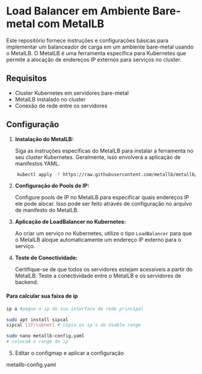 # Load Balancer em Ambiente Bare-metal com MetalLB

Este repositório fornece instruções e configurações básicas para implementar um balanceador de carga em um ambiente bare-metal usando o MetalLB. O MetalLB é uma ferramenta específica para Kubernetes que permite a alocação de endereços IP externos para serviços no cluster.

## Requisitos

- Cluster Kubernetes em servidores bare-metal
- MetalLB instalado no cluster
- Conexão de rede entre os servidores

## Configuração

1. **Instalação do MetalLB:**

   Siga as instruções específicas do MetalLB para instalar a ferramenta no seu cluster Kubernetes. Geralmente, isso envolverá a aplicação de manifestos YAML.

```bash
    kubectl apply -f https://raw.githubusercontent.com/metallb/metallb/v0.13.12/config/manifests/metallb-native.yaml
```


2. **Configuração do Pools de IP:**

   Configure pools de IP no MetalLB para especificar quais endereços IP ele pode alocar. Isso pode ser feito através de configuração no arquivo de manifesto do MetalLB.

3. **Aplicação de LoadBalancer no Kubernetes:**

   Ao criar um serviço no Kubernetes, utilize o tipo `LoadBalancer` para que o MetalLB aloque automaticamente um endereço IP externo para o serviço.

4. **Teste de Conectividade:**

   Certifique-se de que todos os servidores estejam acessíveis a partir do MetalLB. Teste a conectividade entre o MetalLB e os servidores de backend.

#### Para calcular sua faixa de ip 

```bash
ip a #pegue o ip do sua interface de rede principal

sudo apt install sipcal
sipcal [IP/subnet] # copia os ip´s do Usable range 

sudo nano metallb-config.yaml
# coloca4 o range de ip 
```
5. Editar o configmap e aplicar a configuração

  metallb-config.yaml
   
